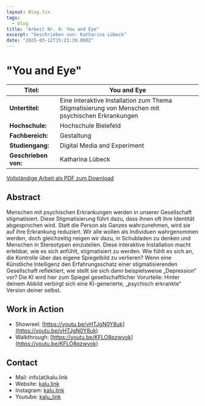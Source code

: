 ```yaml
---
layout: Blog.tsx
tags:
  - blog
title: "Arbeit Nr. 8: You and Eye"
excerpt: "Geschrieben von: Katharina Lübeck"
date: "2025-03-12T15:23:39.000Z"
---
```


# "You and Eye"

<table class="table table-striped">
<thead>
<tr>
<th><strong>Titel:</strong></th>
<th>You and Eye</th>
</tr>
</thead>
<tbody>
<tr>
<td><strong>Untertitel:</strong></td>
<td>Eine interaktive Installation zum Thema Stigmatisierung von Menschen mit psychischen Erkrankungen</td>
</tr>
<tr>
<td><strong>Hochschule:</strong></td>
<td>Hochschule Bielefeld</td>
</tr>
<tr>
<td><strong>Fachbereich:</strong></td>
<td>Gestaltung</td>
</tr>
<tr>
<td><strong>Studiengang:</strong></td>
<td>Digital Media and Experiment</td>
</tr>
<tr>
<td><strong>Geschrieben von:</strong></td>
<td>Katharina Lübeck</td>
</tr>
</tbody>
</table>

[Vollständige Arbeit als PDF zum Download](/arbeiten/arbeit-8-you-and-eye.pdf)

## Abstract

Menschen mit psychischen Erkrankungen werden in unserer Gesellschaft stigmatisiert.
Diese Stigmatisierung führt dazu, dass ihnen oft ihre Identität abgesprochen wird. Statt die Person
als Ganzes wahrzunehmen, wird sie auf ihre Erkrankung reduziert. Wir alle wollen als Individuen
wahrgenommen werden, doch gleichzeitig neigen wir dazu, in Schubladen zu denken und
Menschen in Stereotypen einzuteilen.
Diese interaktive Installation macht erlebbar, wie es sich anfühlt, stigmatisiert zu werden. Wie fühlt
es sich an, die Kontrolle über das eigene Spiegelbild zu verlieren? Wenn eine Künstliche
Intelligenz den Erfahrungsschatz einer stigmatisierenden Gesellschaft reflektiert, wie stellt sie sich
dann beispielsweise „Depression“ vor? Die KI wird hier zum Spiegel gesellschaftlicher Vorurteile:
Hinter deinem Abbild verbirgt sich eine KI-generierte, „psychisch erkrankte“ Version deiner selbst.

## Work in Action

- Showreel: [https://youtu.be/vHTJgN0Y8uk](https://youtu.be/vHTJgN0Y8uk)
- Walkthrough: [https://youtu.be/KFLO8pzwvok](https://youtu.be/KFLO8pzwvok)

## Contact

- Mail: info(at)kalu.link
- Website: [kalu.link](https://kalu.link/)
- Instagram: [kalu.link](https://www.instagram.com/kalu.link/)
- Youtube: [kalu_link](https://www.youtube.com/channel/UCyXWc2hfDGdi7ox2M0kr5YA)
